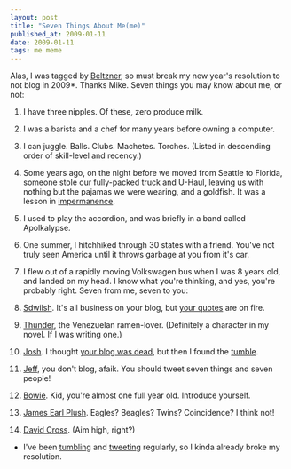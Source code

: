 ```yaml
---
layout: post
title: "Seven Things About Me(me)"
published_at: 2009-01-11
date: 2009-01-11
tags: me meme
---
```


Alas, I was tagged by [Beltzner](http://www.beltzner.ca/mike/archives/2009/01/meme-too.html "Cap"), so must break my new year's resolution to not blog in 2009*. Thanks Mike. Seven things you may know about me, or not:

1.  I have three nipples. Of these, zero produce milk.
2.  I was a barista and a chef for many years before owning a computer.
3.  I can juggle. Balls. Clubs. Machetes. Torches. (Listed in descending order of skill-level and recency.)
4.  Some years ago, on the night before we moved from Seattle to Florida, someone stole our fully-packed truck and U-Haul, leaving us with nothing but the pajamas we were wearing, and a goldfish. It was a lesson in [impermanence](http://en.wikipedia.org/wiki/Impermanence).
5.  I used to play the accordion, and was briefly in a band called Apolkalypse.
6.  One summer, I hitchhiked through 30 states with a friend. You've not truly seen America until it throws garbage at you from it's car.
7.  I flew out of a rapidly moving Volkswagen bus when I was 8 years old, and landed on my head. I know what you're thinking, and yes, you're probably right.
Seven from me, seven to you:

1.  [Sdwilsh](http://shawnwilsher.com/). It's all business on your blog, but [your quotes](http://quotes.burntelectrons.org/search?query=tag%3Asdwilsh&start=10) are on fire.
2.  [Thunder](http://blog.sandmill.org/), the Venezuelan ramen-lover. (Definitely a character in my novel. If I was writing one.)
3.  [Josh](http://twitter.com/joshayala). I thought [your blog was dead](http://www.badempire.com/), but then I found the [tumble](http://josh.badempire.com/).
4.  [Jeff](http://twitter.com/jvh), you don't blog, afaik. You should tweet seven things and seven people!
5.  [Bowie](http://bowiesdive.blogspot.com/). Kid, you're almost one full year old. Introduce yourself.
6.  [James Earl Plush](http://www.litfuel.net/plush/). Eagles? Beagles? Twins? Coincidence? I think not!
7.  [David Cross](http://www.bobanddavid.com/david.html). (Aim high, right?)
* I've been [tumbling](http://dietrich.tumblr.com/) and [tweeting](http://twitter.com/dietrich) regularly, so I kinda already broke my resolution.